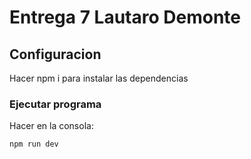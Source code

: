 # Entrega 7 Lautaro Demonte

## Configuracion

Hacer npm i para instalar las dependencias

### Ejecutar programa

Hacer en la consola:

```sh
npm run dev
```
